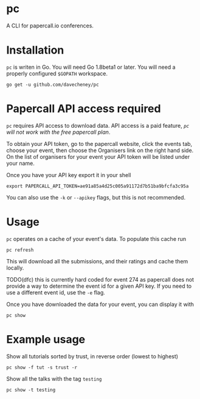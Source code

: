 # pc
A CLI for papercall.io conferences.

# Installation

`pc` is writen in Go. You will need Go 1.8beta1 or later. You will need a properly configured `$GOPATH` workspace.

    go get -u github.com/davecheney/pc

# Papercall API access required

`pc` requires API access to download data.
API access is a paid feature, _`pc` will not work with the free papercall plan_.

To obtain your API token, go to the papercall website, click the events tab, choose your event, then choose the Organisers link on the right hand side. On the list of organisers for your event your API token will be listed under your name.

Once you have your API key export it in your shell

    export PAPERCALL_API_TOKEN=ae91a85a4d25c005a91172d7b51ba9bfcfa3c95a

You can also use the `-k` or `--apikey` flags, but this is not recommended.

# Usage

`pc` operates on a cache of your event's data. To populate this cache run

    pc refresh

This will download all the submissions, and their ratings and cache them locally.

TODO(dfc) this is currently hard coded for event 274 as papercall does not provide a way to determine the event id for a given API key. If you need to use a different event id, use the `-e` flag.

Once you have downloaded the data for your event, you can display it with

    pc show

# Example usage

Show all tutorials sorted by trust, in reverse order (lowest to highest)

    pc show -f tut -s trust -r

Show all the talks with the tag `testing`

    pc show -t testing
